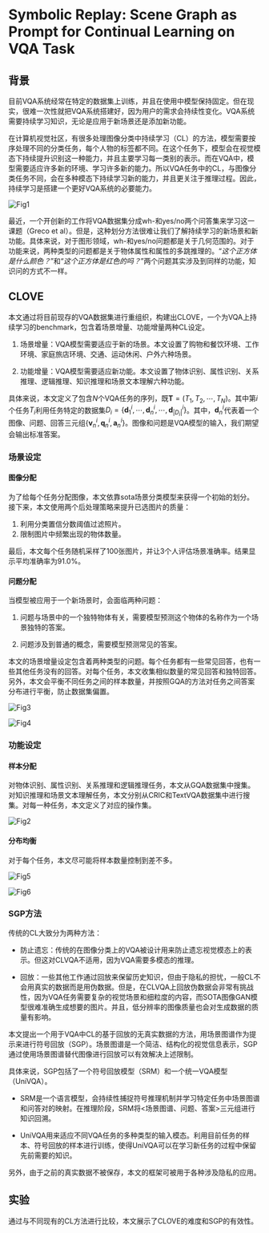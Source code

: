 # Symbolic Replay: Scene Graph as Prompt for Continual Learning on VQA Task

## 背景

目前VQA系统经常在特定的数据集上训练，并且在使用中模型保持固定。但在现实，很难一次性就把VQA系统搭建好，因为用户的需求会持续性变化。VQA系统需要持续学习知识，无论是应用于新场景还是添加新功能。

在计算机视觉社区，有很多处理图像分类中持续学习（CL）的方法，模型需要按序处理不同的分类任务，每个人物的标签都不同。在这个任务下，模型会在视觉模态下持续提升识别这一种能力，并且主要学习每一类别的表示。而在VQA中，模型需要适应许多新的环境、学习许多新的能力。所以VQA任务中的CL，与图像分类任务不同，会在多种模态下持续学习新的能力，并且更关注于推理过程。因此，持续学习是搭建一个更好VQA系统的必要能力。

![Fig1](./fig/VQA%20continual%20learning.png)

最近，一个开创新的工作将VQA数据集分成wh-和yes/no两个问答集来学习这一课题（Greco et al）。但是，这种划分方法很难让我们了解持续学习的新场景和新功能。具体来说，对于图形领域，wh-和yes/no问题都是关于几何范围的。对于功能来说，两种类型的问题都是关于物体属性和属性的多跳推理的。“*这个正方体是什么颜色？*”和“*这个正方体是红色的吗？*”两个问题其实涉及到同样的功能，知识问的方式不一样。

## CLOVE

本文通过将目前现存的VQA数据集进行重组织，构建出CLOVE，一个为VQA上持续学习的benchmark，包含着场景增量、功能增量两种CL设定。

1. 场景增量：VQA模型需要适应于新的场景。本文设置了购物和餐饮环境、工作环境、家庭旅店环境、交通、运动休闲、户外六种场景。

2. 功能增量：VQA模型需要适应新功能。本文设置了物体识别、属性识别、关系推理、逻辑推理、知识推理和场景文本理解六种功能。

具体来说，本文定义了包含$N$个VQA任务的序列，既$\mathbf{T} = (T_1, T_2, \cdots, T_N)$。其中第$i$个任务$T_i$利用任务特定的数据集$D_i = \{\mathbf{d}_1^i, \cdots, \mathbf{d}_n^i, \cdots, \mathbf{d}_{\left | D_i \right |}^i\}$。其中，$\mathbf{d}_n^i$代表着一个图像、问题、回答三元组$\{\mathbf{v}_n^i, \mathbf{q}_n^i, \mathbf{a}_n^i\}$。图像和问题是VQA模型的输入，我们期望会输出标准答案。

### 场景设定

#### 图像分配

为了给每个任务分配图像，本文依靠sota场景分类模型来获得一个初始的划分。接下来，本文使用两个后处理策略来提升已选图片的质量：

1. 利用分类置信分数阈值过滤照片。
2. 限制图片中频繁出现的物体数量。

最后，本文每个任务随机采样了100张图片，并让3个人评估场景准确率。结果显示平均准确率为91.0%。

#### 问题分配

当模型被应用于一个新场景时，会面临两种问题：

1. 问题与场景中的一个独特物体有关，需要模型预测这个物体的名称作为一个场景独特的答案。

2. 问题涉及到普通的概念，需要模型预测常见的答案。

本文的场景增量设定包含着两种类型的问题。每个任务都有一些常见回答，也有一些其他任务没有的回答。对每个任务，本文收集相似数量的常见回答和独特回答。另外，本文会平衡不同任务之间的样本数量，并按照GQA的方法对任务之间答案分布进行平衡，防止数据集偏置。

![Fig3](./fig/CLOVE%20scene%20distribution.png)

![Fig4](./fig/CLOVE%20Scene%20Question%20Distribution.png)

### 功能设定

#### 样本分配

对物体识别、属性识别、关系推理和逻辑推理任务，本文从GQA数据集中搜集。对知识推理和场景文本理解任务，本文分别从CRIC和TextVQA数据集中进行搜集。对每一种任务，本文定义了对应的操作集。

![Fig2](./fig/CLOVE%20function%20operations.png)

#### 分布均衡

对于每个任务，本文尽可能将样本数量控制到差不多。

![Fig5](./fig/CLOVE%20function%20distribution.png)

![Fig6](./fig/CLOVE%20Function%20Question%20Distribution.png)

### SGP方法

传统的CL大致分为两种方法：

- 防止遗忘：传统的在图像分类上的VQA被设计用来防止遗忘视觉模态上的表示。但这对CLVQA不适用，因为VQA需要多模态的推理。

- 回放：一些其他工作通过回放来保留历史知识，但由于隐私的担忧，一般CL不会用真实的数据而是用伪数据。但是，在CLVQA上回放伪数据会非常有挑战性，因为VQA任务需要复杂的视觉场景和细粒度的内容，而SOTA图像GAN模型很难准确生成想要的图片。并且，低分辨率的图像质量也会对生成数据的质量有影响。

本文提出一个用于VQA中CL的基于回放的无真实数据的方法，用场景图谱作为提示来进行符号回放（SGP）。场景图谱是一个简洁、结构化的视觉信息表示，SGP通过使用场景图谱替代图像进行回放可以有效解决上述限制。

具体来说，SGP包括了一个符号回放模型（SRM）和一个统一VQA模型（UniVQA）。

- SRM是一个语言模型，会持续性捕捉符号推理机制并学习特定任务中场景图谱和问答对的映射。在推理阶段，SRM将<场景图谱、问题、答案>三元组进行知识回溯。

- UniVQA用来适应不同VQA任务的多种类型的输入模态。利用目前任务的样本、符号回放的样本进行训练，使得UniVQA可以在学习新任务的过程中保留先前需要的知识。

另外，由于之前的真实数据不被保存，本文的框架可被用于各种涉及隐私的应用。

## 实验

通过与不同现有的CL方法进行比较，本文展示了CLOVE的难度和SGP的有效性。
